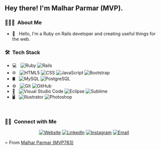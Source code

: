 <h2> Hey there! I'm Malhar Parmar (MVP).</h2>

<h3> 👨🏻‍💻 &nbsp;About Me </h3>

- :wave: &nbsp; Hello, I'm a Ruby on Rails developer and creating useful things for the web.

<h3> 🛠 &nbsp;Tech Stack</h3>

- 💻 &nbsp;
  ![Ruby](https://img.shields.io/badge/-Ruby-333333?style=flat&logo=ruby)
  ![Rails](https://img.shields.io/badge/-rubyonrails-333333?style=flat&logo=rubyonrails)  
- 🌐 &nbsp;
  ![HTML5](https://img.shields.io/badge/-HTML5-333333?style=flat&logo=HTML5)
  ![CSS](https://img.shields.io/badge/-CSS-333333?style=flat&logo=CSS3&logoColor=1572B6)
  ![JavaScript](https://img.shields.io/badge/-JavaScript-333333?style=flat&logo=javascript)
  ![Bootstrap](https://img.shields.io/badge/-Bootstrap-333333?style=flat&logo=bootstrap&logoColor=563D7C)
- 🛢 &nbsp;
  ![MySQL](https://img.shields.io/badge/-MySQL-333333?style=flat&logo=mysql)
  ![PostgreSQL](https://img.shields.io/badge/-postgresql-333333?style=flat&logo=postgresql)
- ⚙️ &nbsp;
  ![Git](https://img.shields.io/badge/-Git-333333?style=flat&logo=git)
  ![GitHub](https://img.shields.io/badge/-GitHub-333333?style=flat&logo=github)
- 🔧 &nbsp;
  ![Visual Studio Code](https://img.shields.io/badge/-Visual%20Studio%20Code-333333?style=flat&logo=visual-studio-code&logoColor=007ACC)
  ![Eclipse](https://img.shields.io/badge/-Eclipse-333333?style=flat&logo=eclipse-ide&logoColor=2C2255)
  ![Sublime](https://img.shields.io/badge/-Sublime-333333?style=flat&logo=sublime-text&logoColor=FD971F)
- 🖥 &nbsp;
  ![Illustrator](https://img.shields.io/badge/-Illustrator-333333?style=flat&logo=adobe-illustrator)
  ![Photoshop](https://img.shields.io/badge/-Photoshop-333333?style=flat&logo=adobe-photoshop)

<br/>

<h3> 🤝🏻 &nbsp;Connect with Me </h3>

<p align="center">
<a href="https://.malharparmar.com/"><img alt="Website" src="https://cdn3.iconfinder.com/data/icons/social-media-logos-glyph-1/2048/5343_-_Google_Chrome-32.png"></a>
<a href="https://www.linkedin.com/in/mvp783/"><img alt="LinkedIn" src="https://cdn2.iconfinder.com/data/icons/social-media-2285/512/1_Linkedin_unofficial_colored_svg-32.png"></a>
<a href="https://www.instagram.com/mvp783/"><img alt="Instagram" src="https://cdn2.iconfinder.com/data/icons/social-icons-33/128/Instagram-32.png"></a>
<a href="mailto:malharparmar@gmail.com"><img alt="Email" src="https://cdn4.iconfinder.com/data/icons/social-media-logos-6/512/112-gmail_email_mail-32.png"></a>
</p>

⭐️ From [Malhar Parmar (MVP783)](https://github.com/mvp783)
